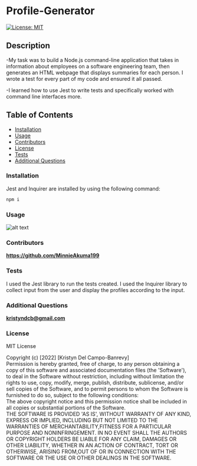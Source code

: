 # Profile-Generator

[![License: MIT](https://img.shields.io/badge/License-MIT-yellow.svg)](https://opensource.org/licenses/MIT)

## Description

-My task was to build a Node.js command-line application that takes in information about employees on a software engineering team, then generates an HTML webpage that displays summaries for each person. I wrote a test for every part of my code and ensured it all passed.

-I learned how to use Jest to write tests and specifically worked with command line interfaces more.

## Table of Contents

- [Installation](#installation)
- [Usage](#usage)
- [Contributors](#contributors)
- [License](#license)
- [Tests](#tests)
- [Additional Questions](#additional-questions)

### Installation

Jest and Inquirer are installed by using the following command:

```md
npm i
```

### Usage

![alt text](assets/)

### Contributors

**https://github.com/MinnieAkuma199**

### Tests

I used the Jest library to run the tests created. I used the Inquirer library to collect input from the user and display the profiles according to the input.

### Additional Questions

**kristyndcb@gmail.com**

### License

MIT License

Copyright (c) [2022] [Kristyn Del Campo-Banrevy]<br /> Permission is hereby granted, free of charge, to any person obtaining a copy of this software and associated documentation files (the 'Software'), to deal in the Software without restriction, including without limitation the rights to use, copy, modify, merge, publish, distribute, sublicense, and/or sell copies of the Software, and to permit persons to whom the Software is furnished to do so, subject to the following conditions:<br />The above copyright notice and this permission notice shall be included in all copies or substantial portions of the Software.<br />THE SOFTWARE IS PROVIDED 'AS IS', WITHOUT WARRANTY OF ANY KIND, EXPRESS OR IMPLIED, INCLUDING BUT NOT LIMITED TO THE WARRANTIES OF MERCHANTABILITY,FITNESS FOR A PARTICULAR PURPOSE AND NONINFRINGEMENT. IN NO EVENT SHALL THE AUTHORS OR COPYRIGHT HOLDERS BE LIABLE FOR ANY CLAIM, DAMAGES OR OTHER LIABILITY, WHETHER IN AN ACTION OF CONTRACT, TORT OR OTHERWISE, ARISING FROM,OUT OF OR IN CONNECTION WITH THE SOFTWARE OR THE USE OR OTHER DEALINGS IN THE SOFTWARE.
